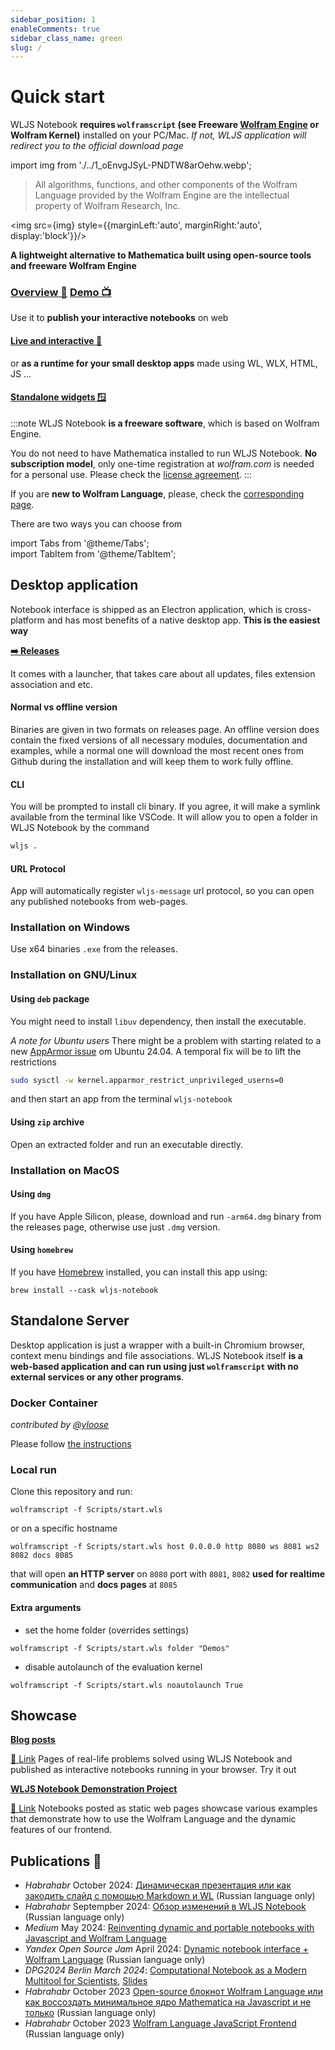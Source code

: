 ```yaml
---
sidebar_position: 1
enableComments: true
sidebar_class_name: green
slug: /
---
```


# Quick start
WLJS Notebook __requires  `wolframscript` (see Freeware [Wolfram Engine](https://www.wolfram.com/engine/) or Wolfram Kernel)__ installed on your PC/Mac. *If not, WLJS application will redirect you to the official download page*

import img from './../1_oEnvgJSyL-PNDTW8arOehw.webp';

> All algorithms, functions, and other components of the Wolfram Language provided by the Wolfram Engine are the intellectual property of Wolfram Research, Inc.



<img src={img} style={{marginLeft:'auto', marginRight:'auto', display:'block'}}/>

<div style={{'text-align':'center'}}><b style={{color:"var(--ifm-link-color)"}}>A lightweight alternative to Mathematica built using open-source tools and freeware Wolfram Engine</b></div> 


<h3 style={{'text-align':'center'}}> 

[Overview 🚀](frontend/Overview.md)      [Demo 📺](https://jerryi.github.io/wljs-docs/wljs-demo) 

</h3> 

Use it to __publish your interactive notebooks__ on web

<h4 style={{'text-align':'center'}}> 

[Live and interactive 🖖](https://jerryi.github.io/wljs-docs/wljs-demo/mid-thz-tds) 

</h4> 

or __as a runtime for your small desktop apps__ made using WL, WLX, HTML, JS ...

<h4 style={{'text-align':'center'}}> 

[Standalone widgets 🪟](widgets) 

</h4> 

:::note
WLJS Notebook **is a freeware software**, which is based on Wolfram Engine.
 
You do not need to have Mathematica installed to run WLJS Notebook. **No subscription model**, only one-time registration at *wolfram.com* is needed for a personal use. Please check the [license agreement](https://www.wolfram.com/legal/terms/wolfram-engine.html).
:::

If you are __new to Wolfram Language__, please, check the [corresponding page](./Wolfram%20Language.md).


There are two ways you can choose from

import Tabs from '@theme/Tabs';  
import TabItem from '@theme/TabItem';

## Desktop application
Notebook interface is shipped as an Electron application, which is cross-platform and has most benefits of a native desktop app. __This is the easiest way__

[__➡️ Releases__](https://github.com/JerryI/wolfram-js-frontend/releases)

It comes with a launcher, that takes care about all updates, files extension association and etc. 

#### Normal vs offline version
Binaries are given in two formats on releases page. An offline version does contain the fixed versions of all necessary modules, documentation and examples, while a normal one will download the most recent ones from Github during the installation and will keep them to work fully offline.

#### CLI
You will be prompted to install cli binary. If you agree, it will make a symlink available from the terminal like VSCode. It will allow you to open a folder in WLJS Notebook by the command

```bash
wljs .
```

#### URL Protocol
App will automatically register `wljs-message` url protocol, so you can open any published notebooks from web-pages. 

### Installation on Windows
Use x64 binaries `.exe` from the releases.

### Installation on GNU/Linux

#### Using `deb` package
You might need to install `libuv` dependency, then install the executable.

*A note for Ubuntu users*
There might be a problem with starting related to a new [AppArmor issue](https://github.com/electron/electron/issues/42510#issuecomment-2171583086) om Ubuntu 24.04. A temporal fix will be to lift the restrictions

```bash
sudo sysctl -w kernel.apparmor_restrict_unprivileged_userns=0
```

and then start an app from the terminal `wljs-notebook`

#### Using `zip` archive
Open an extracted folder and run an executable directly.



### Installation on MacOS

#### Using `dmg`
If you have Apple Silicon, please, download and run `-arm64.dmg` binary from the releases page, otherwise use just `.dmg` version.

#### Using `homebrew`
If you have [Homebrew](https://brew.sh/) installed, you can install this app using:
```shell
brew install --cask wljs-notebook
```


## Standalone Server
Desktop application is just a wrapper with a built-in Chromium browser, context menu bindings and file associations. WLJS Notebook itself __is a web-based application and can run using just `wolframscript` with no external services or any other programs__.

### Docker Container
*contributed by [@yloose](https://github.com/yloose)*

Please follow [the instructions](https://github.com/JerryI/wolfram-js-frontend/blob/main/container/README.md)

### Local run
Clone this repository and run:

```shell
wolframscript -f Scripts/start.wls
```

or on a specific hostname

```shell
wolframscript -f Scripts/start.wls host 0.0.0.0 http 8080 ws 8081 ws2 8082 docs 8085
```

that will open __an HTTP server__ on `8080` port with `8081`, `8082` __used for realtime communication__ and __docs pages__ at `8085`

#### Extra arguments

- set the home folder (overrides settings)
```
wolframscript -f Scripts/start.wls folder "Demos"
```

- disable autolaunch of the evaluation kernel
```
wolframscript -f Scripts/start.wls noautolaunch True
```


## Showcase
**[Blog posts](https://jerryi.github.io/wljs-docs/blog)**

[🔗 Link](https://jerryi.github.io/wljs-docs/blog) Pages of real-life problems solved using WLJS Notebook and published as interactive notebooks running in your browser. Try it out


**[WLJS Notebook Demonstration Project](https://jerryi.github.io/wljs-demo/)**

[🔗 Link](https://jerryi.github.io/wljs-demo/)
Notebooks posted as static web pages showcase various examples that demonstrate how to use the Wolfram Language and the dynamic features of our frontend. 


## Publications 📢
- *Habrahabr* October 2024: [Динамическая презентация или как закодить слайд с помощью Markdown и WL](https://habr.com/ru/articles/853496/) (Russian language only)
- *Habrahabr* Septempber 2024: [Обзор изменений в WLJS Notebook](https://habr.com/ru/articles/839140/) (Russian language only)
- *Medium* May 2024: [Reinventing dynamic and portable notebooks with Javascript and Wolfram Language](https://medium.com/@krikus.ms/reinventing-dynamic-and-portable-notebooks-with-javascript-and-wolfram-language-22701d38d651)
- *Yandex Open Source Jam* April 2024: [Dynamic notebook interface + Wolfram Language](https://www.youtube.com/watch?v=tmAY_5Wto-E) (Russian language only)
- *DPG2024 Berlin March 2024*: [Computational Notebook as a Modern Multitool for Scientists](https://www.dpg-verhandlungen.de/year/2024/conference/berlin/part/agi/session/4/contribution/4), [Slides](https://www.dpg-physik.de/vereinigungen/fachuebergreifend/ag/agi/veranstaltungen/tagungen-und-workshops/berlin_2024/agi-4_4-kirill-vasin.pdf)
- *Habrahabr* October 2023 [Open-source блокнот Wolfram Language или как воссоздать минимальное ядро Mathematica на Javascript и не только](https://habr.com/ru/articles/767490/) (Russian language only)
- *Habrahabr* October 2023 [Wolfram Language JavaScript Frontend](https://habr.com/ru/articles/766360/) (Russian language only)